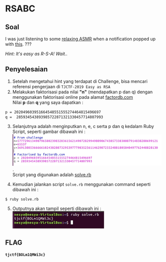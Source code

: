 # RSABC

## Soal 
I was just listening to some [relaxing ASMR](https://youtu.be/J2g3lvNkAfI) when a notification popped up with [this](https://static.tjctf.org/68f148e8d4b5ceb8f9fa6da568db024c28b80b55891fba49880b76b35d436114_rsa.txt).
???

_Hint: 
It's easy as R-S-A! Wait.._

## Penyelesaian
1. Setelah mengetahui hint yang terdapat di Challenge, bisa mencari referensi pengerjaan di `TJCTF-2019 Easy as RSA`
2. Melakukan faktorisasi pada nilai __"n"__ (mendapatkan p dan q) dengan menggunakan faktorisasi online pada alamat [factordb.com](http://factordb.com/)
<br> Nilai __p__ dan __q__ yang saya dapatkan :
```
p = 202049603951664548551555274464815496697
q =  285934543893985722871321330457714807993
```
3. Selanjutnya adalah menginputkan n, e, c serta p dan q kedalam Ruby Script, seperti gambar dibawah ini :
![](https://github.com/NesyaKurnia/TJCTF_2020_05311840000009/blob/master/Cryptography/RSABC/code.jpg). 
<br> Script yang digunakan adalah [solve.rb](https://github.com/NesyaKurnia/TJCTF_2020_05311840000009/blob/master/Cryptography/RSABC/solve.rb)

4. Kemudian jalankan script `solve.rb` menggunakan command seperti dibawah ini :
```
$ ruby solve.rb
```
5. Outputnya akan tampil seperti dibawah ini :
<br> ![](https://github.com/NesyaKurnia/TJCTF_2020_05311840000009/blob/master/Cryptography/RSABC/output.jpg)

## FLAG
__`tjctf{BOLm1QMWi3c}`__
